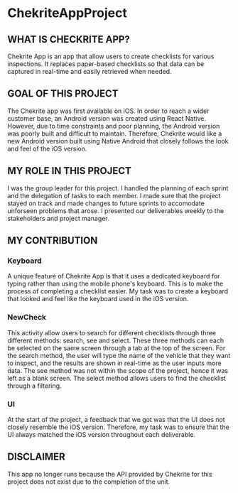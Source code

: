 # ChekriteAppProject

<h2>WHAT IS CHECKRITE APP?</h2> 
Chekrite App is an app that allow users to create checklists for various inspections. It replaces paper-based checklists so that data can be captured in real-time and easily retrieved when needed.

<h2>GOAL OF THIS PROJECT</h2>
The Chekrite app was first available on iOS. In order to reach a wider customer base, an Android version was created using React Native. However,
due to time constraints and poor planning, the Android version was poorly built and difficult to maintain. Therefore, Chekrite would like a new
Android version built using Native Android that closely follows the look and feel of the iOS version. 

<h2>MY ROLE IN THIS PROJECT</H2>
I was the group leader for this project. I handled the planning of each sprint and the delegation of tasks to each member. I made sure that the project stayed on track and made changes to future sprints to accomodate unforseen problems that arose. I presented our deliverables weekly to the stakeholders and project manager.

<h2>MY CONTRIBUTION</h2>
<h3>Keyboard</h3>
A unique feature of Chekrite App is that it uses a dedicated keyboard for typing rather than using the mobile phone's keyboard. This is to make the process of completing a checklist easier. My task was to create a keyboard that looked and feel like the keyboard used in the iOS version. 

<h3>NewCheck</h3>
This activity allow users to search for different checklists through three different methods: search, see and select. These three methods can each be selected on the same screen through a tab at the top of the screen. For the search method, the user will type the name of the vehicle that they want to inspect, and the results are shown in real-time as the user inputs more data. The see method was not within the scope of the project, hence it was left as a blank screen. The select method allows users to find the checklist through a filtering. 

<h3>UI</h3>
At the start of the project, a feedback that we got was that the UI does not closely resemble the iOS version. Therefore, my task was to ensure that the UI always matched the iOS version throughout each deliverable.

<h2>DISCLAIMER</h2>
This app no longer runs because the API provided by Chekrite for this project does not exist due to the completion of the unit. 
